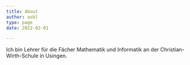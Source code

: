 ```yaml
---
title: About
author: asbl
type: page
date: 2022-02-01

---
```


Ich bin Lehrer für die Fächer Mathematik und Informatik an der Christian-Wirth-Schule in Usingen.